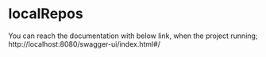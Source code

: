 # localRepos

You can reach the documentation with below link, when the project running;
http://localhost:8080/swagger-ui/index.html#/
